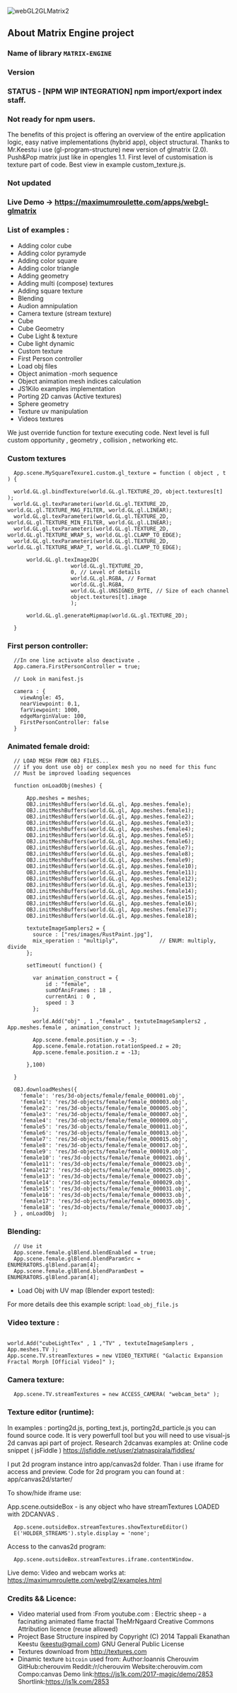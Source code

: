 ![webGL2GLMatrix2](https://github.com/zlatnaspirala/webgl2-glmatrix2-engine/blob/master/webgl2glmatrix2.jpg)

## About Matrix Engine project ##
### Name of library `MATRIX-ENGINE`


### Version 
### STATUS - [NPM WIP INTEGRATION] npm import/export index staff.
### Not ready for npm users.


The benefits of this project is offering an overview of the entire application logic,
easy native implementations (hybrid app), object structural. Thanks to Mr.Keestu i use
(gl-program-structure) new version of glmatrix (2.0). Push&Pop matrix just like in opengles 1.1.
First level of customisation is texture part of code. Best view in example custom_texture.js.


### Not updated
### Live Demo -> https://maximumroulette.com/apps/webgl-glmatrix


### List of examples : ###

 - Adding color cube
 - Adding color pyramyde
 - Adding color square
 - Adding color triangle
 - Adding geometry
 - Adding multi (compose) textures
 - Adding square texture
 - Blending
 - Audion amnipulation
 - Camera texture (stream texture)
 - Cube
 - Cube Geometry
 - Cube Light & texture
 - Cube light dynamic
 - Custom texture
 - First Person controller
 - Load obj files
 - Object animation -morh sequence
 - Object animation mesh indices calculation
 - JS1Kilo examples implementation
 - Porting 2D canvas (Active textures)
 - Sphere geometry
 - Texture uv manipulation
 - Videos textures

We just override function for texture executing code.
 Next level is full custom opportunity , geometry , collision , networking etc.

### Custom textures

```
  App.scene.MySquareTexure1.custom.gl_texture = function ( object , t ) {

  world.GL.gl.bindTexture(world.GL.gl.TEXTURE_2D, object.textures[t] );
  world.GL.gl.texParameteri(world.GL.gl.TEXTURE_2D, world.GL.gl.TEXTURE_MAG_FILTER, world.GL.gl.LINEAR);
  world.GL.gl.texParameteri(world.GL.gl.TEXTURE_2D, world.GL.gl.TEXTURE_MIN_FILTER, world.GL.gl.LINEAR);
  world.GL.gl.texParameteri(world.GL.gl.TEXTURE_2D, world.GL.gl.TEXTURE_WRAP_S, world.GL.gl.CLAMP_TO_EDGE);
  world.GL.gl.texParameteri(world.GL.gl.TEXTURE_2D, world.GL.gl.TEXTURE_WRAP_T, world.GL.gl.CLAMP_TO_EDGE);

      world.GL.gl.texImage2D(
                    world.GL.gl.TEXTURE_2D,
                    0, // Level of details
                    world.GL.gl.RGBA, // Format
                    world.GL.gl.RGBA,
                    world.GL.gl.UNSIGNED_BYTE, // Size of each channel
                    object.textures[t].image
                    );

      world.GL.gl.generateMipmap(world.GL.gl.TEXTURE_2D);

  }
```


### First person controller: ###

```
  //In one line activate also deactivate .
  App.camera.FirstPersonController = true;

  // Look in manifest.js

  camera : {
    viewAngle: 45,
    nearViewpoint: 0.1,
    farViewpoint: 1000,
    edgeMarginValue: 100,
    FirstPersonController: false
  }
```

### Animated female droid: ###

```
  // LOAD MESH FROM OBJ FILES...
  // if you dont use obj or complex mesh you no need for this func
  // Must be improved loading sequences

  function onLoadObj(meshes) {

      App.meshes = meshes;
      OBJ.initMeshBuffers(world.GL.gl, App.meshes.female);
      OBJ.initMeshBuffers(world.GL.gl, App.meshes.female1);
      OBJ.initMeshBuffers(world.GL.gl, App.meshes.female2);
      OBJ.initMeshBuffers(world.GL.gl, App.meshes.female3);
      OBJ.initMeshBuffers(world.GL.gl, App.meshes.female4);
      OBJ.initMeshBuffers(world.GL.gl, App.meshes.female5);
      OBJ.initMeshBuffers(world.GL.gl, App.meshes.female6);
      OBJ.initMeshBuffers(world.GL.gl, App.meshes.female7);
      OBJ.initMeshBuffers(world.GL.gl, App.meshes.female8);
      OBJ.initMeshBuffers(world.GL.gl, App.meshes.female9);
      OBJ.initMeshBuffers(world.GL.gl, App.meshes.female10);
      OBJ.initMeshBuffers(world.GL.gl, App.meshes.female11);
      OBJ.initMeshBuffers(world.GL.gl, App.meshes.female12);
      OBJ.initMeshBuffers(world.GL.gl, App.meshes.female13);
      OBJ.initMeshBuffers(world.GL.gl, App.meshes.female14);
      OBJ.initMeshBuffers(world.GL.gl, App.meshes.female15);
      OBJ.initMeshBuffers(world.GL.gl, App.meshes.female16);
      OBJ.initMeshBuffers(world.GL.gl, App.meshes.female17);
      OBJ.initMeshBuffers(world.GL.gl, App.meshes.female18);

      textuteImageSamplers2 = {
        source : ["res/images/RustPaint.jpg"],
        mix_operation : "multiply",             // ENUM: multiply, divide
      };

      setTimeout( function() {

        var animation_construct = {
            id : "female",
            sumOfAniFrames : 18 ,
            currentAni : 0 ,
            speed : 3
        };

        world.Add("obj" , 1 ,"female" , textuteImageSamplers2 , App.meshes.female , animation_construct );

        App.scene.female.position.y = -3;
        App.scene.female.rotation.rotationSpeed.z = 20;
        App.scene.female.position.z = -13;

      },100)

  }

  OBJ.downloadMeshes({
    'female': 'res/3d-objects/female/female_000001.obj',
    'female1': 'res/3d-objects/female/female_000003.obj',
    'female2': 'res/3d-objects/female/female_000005.obj',
    'female3': 'res/3d-objects/female/female_000007.obj',
    'female4': 'res/3d-objects/female/female_000009.obj',
    'female5': 'res/3d-objects/female/female_000011.obj',
    'female6': 'res/3d-objects/female/female_000013.obj',
    'female7': 'res/3d-objects/female/female_000015.obj',
    'female8': 'res/3d-objects/female/female_000017.obj',
    'female9': 'res/3d-objects/female/female_000019.obj',
    'female10': 'res/3d-objects/female/female_000021.obj',
    'female11': 'res/3d-objects/female/female_000023.obj',
    'female12': 'res/3d-objects/female/female_000025.obj',
    'female13': 'res/3d-objects/female/female_000027.obj',
    'female14': 'res/3d-objects/female/female_000029.obj',
    'female15': 'res/3d-objects/female/female_000031.obj',
    'female16': 'res/3d-objects/female/female_000033.obj',
    'female17': 'res/3d-objects/female/female_000035.obj',
    'female18': 'res/3d-objects/female/female_000037.obj',
  } , onLoadObj  );

```

### Blending: ###

```
  // Use it
  App.scene.female.glBlend.blendEnabled = true;
  App.scene.female.glBlend.blendParamSrc = ENUMERATORS.glBlend.param[4];
  App.scene.female.glBlend.blendParamDest = ENUMERATORS.glBlend.param[4];
```

- Load Obj with UV map (Blender export tested):

For more details dee this example script: `load_obj_file.js`

### Video texture : ###

```

world.Add("cubeLightTex" , 1 ,"TV" , textuteImageSamplers , App.meshes.TV );
App.scene.TV.streamTextures = new VIDEO_TEXTURE( "Galactic Expansion Fractal Morph [Official Video]" );

```

### Camera texture: ###

```
  App.scene.TV.streamTextures = new ACCESS_CAMERA( "webcam_beta" );
```

### Texture editor (runtime):


In examples : porting2d.js, porting_text.js, porting2d_particle.js you can found source code.
 It is very powerfull tool but you will need to use visual-js 2d canvas api part of project.
 Research 2dcanvas examples at:
 Online code snippet ( jsFiddle )
 https://jsfiddle.net/user/zlatnaspirala/fiddles/


I put 2d program instance intro app/canvas2d folder.
 Than i use iframe for access and preview.
 Code for 2d program you can found at : app/canvas2d/starter/

To show/hide iframe use:

App.scene.outsideBox - is any object who have streamTextures LOADED with 2DCANVAS .

```
  App.scene.outsideBox.streamTextures.showTextureEditor()
  E('HOLDER_STREAMS').style.display = 'none';
```

Access to the canvas2d program:

```
  App.scene.outsideBox.streamTextures.iframe.contentWindow.
```

Live demo:
Video and webcam works at:
https://maximumroulette.com/webgl2/examples.html


### Credits && Licence: ###

 - Video material used from :From youtube.com : Electric sheep - a facinating animated flame fractal
   TheMrNgaard Creative Commons Attribution licence (reuse allowed)
 - Project Base Structure inspired by
   Copyright (C) 2014 Tappali Ekanathan Keestu (keestu@gmail.com) GNU General Public License
 - Textures download from http://textures.com
 - Dinamic texture `bitcoin` used from:
   Author:Ioannis Cherouvim
    GitHub:cherouvim
    Reddit:/r/cherouvim
    Website:cherouvim.com
    Compo:canvas
    Demo link:https://js1k.com/2017-magic/demo/2853
    Shortlink:https://js1k.com/2853
    